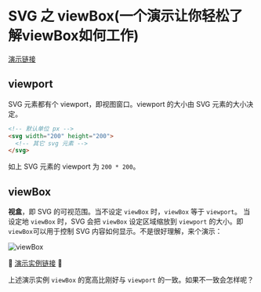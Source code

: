 # SVG 之 viewBox(一个演示让你轻松了解viewBox如何工作)

[演示链接](http://htmlpreview.github.io/?https://github.com/zhansingsong/fe-tutorials/blob/master/svg%E4%B9%8BviewBox/demo/vb_diff.html)

## viewport

SVG 元素都有个 viewport，即视图窗口。viewport 的大小由 SVG 元素的大小决定。

```html
<!-- 默认单位 px -->
<svg width="200" height="200">
  <!-- 其它 svg 元素 -->
</svg>
```
如上 SVG 元素的 viewport 为 `200 * 200`。

## viewBox

**视盒**，即 SVG 的可视范围。当不设定 `viewBox` 时，`viewBox` 等于 `viewport`。 当设定地 `viewBox` 时，SVG 会把 `viewBox` 设定区域缩放到 `viewport` 的大小。即 `viewBox`可以用于控制 SVG 内容如何显示。不是很好理解，来个演示：

![viewBox](./imgs/vb.gif)

🌴 [演示实例链接](http://htmlpreview.github.io/?https://github.com/zhansingsong/fe-tutorials/blob/master/svg%E4%B9%8BviewBox/demo/vb.html) 🌴

上述演示实例 `viewBox` 的宽高比刚好与 `viewport` 的一致。如果不一致会怎样呢？
